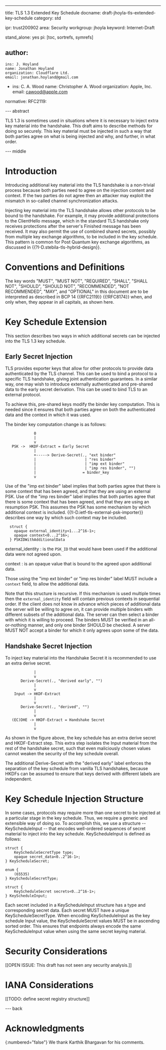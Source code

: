 ---
title: TLS 1.3 Extended Key Schedule
docname: draft-jhoyla-tls-extended-key-schedule
category: std

ipr: trust200902
area: Security
workgroup: jhoyla
keyword: Internet-Draft

stand_alone: yes
pi: [toc, sortrefs, symrefs]

author:
  -
    ins: J. Hoyland
    name: Jonathan Hoyland
    organization: Cloudflare Ltd.
    email: jonathan.hoyland@gmail.com
  -
    ins: C. A. Wood
    name: Christopher A. Wood
    organization: Apple, Inc.
    email: cawood@apple.com

normative:
  RFC2119:


--- abstract

TLS 1.3 is sometimes used in situations where it is necessary to inject extra
key material into the handshake. This draft aims to describe methods for doing
so securely. This key material must be injected in such a way that both parties
agree on what is being injected and why, and further, in what order.

--- middle

# Introduction

Introducing additional key material into the TLS handshake is a non-trivial
process because both parties need to agree on the injection content and context.
If the two parties do not agree then an attacker may exploit the mismatch in
so-called channel synchronization attacks.

Injecting key material into the TLS handshake allows other protocols to be bound
to the handshake. For example, it may provide additional protections to the
ClientHello message, which in the standard TLS handshake only receives
protections after the server's Finished message has been received. It may also
permit the use of combined shared secrets, possibly from multiple key exchange
algorithms, to be included in the key schedule. This pattern is common for Post
Quantum key exchange algorithms, as discussed in
{{?I-D.stebila-tls-hybrid-design}}.

# Conventions and Definitions

The key words "MUST", "MUST NOT", "REQUIRED", "SHALL", "SHALL NOT", "SHOULD",
"SHOULD NOT", "RECOMMENDED", "NOT RECOMMENDED", "MAY", and "OPTIONAL" in this
document are to be interpreted as described in BCP 14 {{RFC2119}} {{!RFC8174}}
when, and only when, they appear in all capitals, as shown here.

# Key Schedule Extension

This section describes two ways in which additional secrets can be injected into
the TLS 1.3 key schedule.

## Early Secret Injection

TLS provides exporter keys that allow for other protocols to provide data
authenticated by the TLS channel. This can be used to bind a protocol to a
specific TLS handshake, giving joint authentication guarantees. In a similar
way, one may wish to introduce externally authenticated and pre-shared data to
the early secret derivation. This can be used to bind TLS to an external
protocol.

To achieve this, pre-shared keys modify the binder key computation. This is
needed since it ensures that both parties agree on both the authenticated
data and the context in which it was used.

The binder key computation change is as follows:

~~~
             0
             |
             v
   PSK ->  HKDF-Extract = Early Secret
             |
             +-----> Derive-Secret(., "ext binder"
             |                      | "res binder"
             |                      | "imp ext binder"
             |                      | "imp res binder", "")
             |                     = binder_key
             v
~~~

Use of the "imp ext binder" label implies that both parties agree that there is
some context that has been agreed, and that they are using an external PSK.
Use of the "imp res binder" label implies that both parties agree that there is
some context that has been agreed, and that they are using an resumption PSK.
This assumes the PSK has some mechanism by which additional context is included.
{{!I-D.ietf-tls-external-psk-importer}} describes one way by which such context
may be included.

~~~
  struct {
    opaque external_identity<1...2^16-1>;
    opaque context<0...2^16>;
  } PSKIDWithAdditionalData
~~~

external_identity
: is the `PSK_ID` that would have been used if the additional data were not
agreed upon.

context
: is an opaque value that is bound to the agreed upon additional data.

Those using the "imp ext binder" or "imp res binder" label MUST include a
`context` field, to allow the additional data.

Note that this structure is recursive. If this mechanism is used multiple times
then the `external_identity` field will contain previous contexts in sequential
order. If the client does not know in advance which pieces of additional data
the server will be willing to agree on, it can provide multiple binders with
different subsets of the additional data. The server can then select a binder
with which it is willing to proceed. The binders MUST be verified in an
all-or-nothing manner, and only one binder SHOULD be checked. A server MUST NOT
accept a binder for which it only agrees upon some of the data.

## Handshake Secret Injection

To inject key material into the Handshake Secret it is recommended to use an
extra derive secret.

~~~
             |
             v
       Derive-Secret(., "derived early", "")
             |
             v
    Input -> HKDF-Extract
             |
             v
       Derive-Secret(., "derived", "")
             |
             v
   (EC)DHE -> HKDF-Extract = Handshake Secret
             |
             v
~~~

As shown in the figure above, the key schedule has an extra derive secret and
HKDF-Extract step. This extra step isolates the Input material from the rest of
the handshake secret, such that even maliciously chosen values cannot weaken the
security of the key schedule overall.

The additional Derive-Secret with the "derived early" label enforces the
separation of the key schedule from vanilla TLS handshakes, because HKDFs
can be assumed to ensure that keys derived with different labels are
independent.

# Key Schedule Injection Structure

In some cases, protocols may require more than one secret to be injected at a particular
stage in the key schedule. Thus, we require a generic and extensible way of doing so.
To accomplish this, we use a structure -- KeyScheduleInput -- that encodes well-ordered
sequences of secret material to inject into the key schedule. KeyScheduleInput is defined
as follows:

~~~
struct {
    KeyScheduleSecretType type;
    opaque secret_data<0..2^16-1>;
} KeyScheduleSecret;

enum {
    (65535)
} KeyScheduleSecretType;

struct {
    KeyScheduleSecret secrets<0..2^16-1>;
} KeyScheduleInput;
~~~

Each secret included in a KeyScheduleInput structure has a type and corresponding secret data.
Each secret MUST have a unique KeyScheduleSecretType. When encoding KeyScheduleInput as the
key schedule Input value, the KeyScheduleSecret values MUST be in ascending sorted order. This
ensures that endpoints always encode the same KeyScheduleInput value when using the same
secret keying material.

# Security Considerations

[[OPEN ISSUE: This draft has not seen any security analysis.]]

# IANA Considerations

[[TODO: define secret registry structure]]

--- back

# Acknowledgments
{:numbered="false"}
We thank Karthik Bhargavan for his comments.
